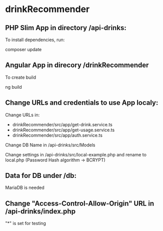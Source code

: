 # drinkRecommender

PHP Slim App in directory /api-drinks:
--------------------------------------
To install dependencies, run:

composer update


Angular App in direcory /drinkRecommender
-----------------------------------------
To create build

ng build


Change URLs and credentials to use App localy:
-------------------

Change URLs in:
- drinkRecommender/src/app/get-drink.service.ts
- drinkRecommender/src/app/get-usage.service.ts
- drinkRecommender/src/app/auth.service.ts

Change DB Name in /api-drinks/src/Models

Change settings in /api-drinks/src/local-example.php and rename to local.php (Password Hash algorithm -> BCRYPT)

Data for DB under /db:
-------------------
MariaDB is needed

Change "Access-Control-Allow-Origin" URL in /api-drinks/index.php
------------------
"*" is set for testing
